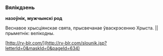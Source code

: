 ### Вялікдзень
**назоўнік, мужчынскі род**

Веснавое хрысціянскае свята, прысвечанае ўваскрэсенню Хрыста. || прыметнік: велікодны.

<a rel="author">[http://rv-blr.com/](http://rv-blr.com/slounik.jsp?letterId=0&maskId=0&pageId=634)</a>
